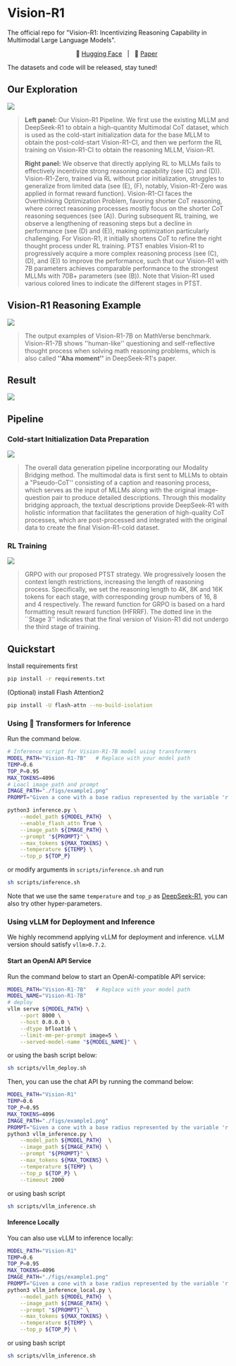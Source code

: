 # Vision-R1

The official repo for "Vision-R1: Incentivizing Reasoning Capability in Multimodal Large Language Models".

<p align="center">
       🤗 <a href="">Hugging Face</a>&nbsp&nbsp | &nbsp&nbsp📑 <a href="https://arxiv.org/abs/2503.06749">Paper</a>&nbsp&nbsp
</p>

The datasets and code will be released, stay tuned!

## Our Exploration

![](figs/exploration.png)

> **Left panel:** Our Vision-R1 Pipeline. We first use the existing MLLM and DeepSeek-R1 to obtain a high-quantity Multimodal CoT dataset, which is used as the cold-start initialization data for the base MLLM to obtain the post-cold-start Vision-R1-CI, and then we perform the RL training on Vision-R1-CI to obtain the reasoning MLLM, Vision-R1.
>
> **Right panel:** We observe that directly applying RL to MLLMs fails to effectively incentivize  strong reasoning capability (see (C) and (D)).  Vision-R1-Zero, trained via RL without prior initialization, struggles to generalize from limited data (see (E), (F), notably, Vision-R1-Zero was applied in format reward function). Vision-R1-CI faces the Overthinking Optimization Problem, favoring shorter CoT reasoning, where correct reasoning processes mostly focus on the shorter CoT reasoning sequences (see (A)). During subsequent RL training, we observe a lengthening of reasoning steps but a decline in performance (see (D) and (E)), making optimization particularly challenging. For Vision-R1, it initially shortens CoT to refine the right thought process under RL training. PTST enables Vision-R1 to progressively acquire a more complex reasoning process (see (C), (D), and (E)) to improve the performance, such that our Vision-R1 with 7B parameters achieves comparable performance to the strongest MLLMs with 70B+ parameters (see (B)). Note that Vision-R1 used various colored lines to indicate the different stages in PTST.

## Vision-R1 Reasoning Example

![](figs/reasoning_example.png)

> The output examples of Vision-R1-7B on MathVerse benchmark. Vision-R1-7B shows ''human-like'' questioning and self-reflective thought process when solving math reasoning problems, which is also called **''Aha moment''** in DeepSeek-R1's paper.

## Result

![](figs/result_7B.png)

## Pipeline

### Cold-start Initialization Data Preparation

![](figs/data_pipeline.png)

> The overall data generation pipeline incorporating our Modality Bridging method. The multimodal data is first sent to MLLMs to obtain a "Pseudo-CoT'' consisting of a caption and reasoning process, which serves as the input of MLLMs along with the original image-question pair to produce detailed descriptions. Through this modality bridging approach, the textual descriptions provide DeepSeek-R1 with holistic information that facilitates the generation of high-quality CoT processes, which are post-processed and integrated with the original data to create the final Vision-R1-cold dataset.

### RL Training

![](figs/PTST.png)

> GRPO with our proposed PTST strategy.  We progressively loosen the context length restrictions, increasing the length of reasoning process. Specifically, we set the reasoning length to 4K, 8K and 16K tokens for each stage, with corresponding group numbers of 16, 8 and 4 respectively. The reward function for GRPO is based on a hard formatting result reward function (HFRRF). The dotted line in the ``Stage 3'' indicates that the final version of Vision-R1 did not undergo the third stage of training.

## Quickstart

Install requirements first

```bash
pip install -r requirements.txt
```

(Optional) install Flash Attention2

```bash
pip install -U flash-attn --no-build-isolation
```

### Using 🤗  Transformers for Inference

Run the command below.

```bash
# Inference script for Vision-R1-7B model using transformers
MODEL_PATH="Vision-R1-7B"   # Replace with your model path
TEMP=0.6
TOP_P=0.95
MAX_TOKENS=4096
# Loacl image path and prompt
IMAGE_PATH="./figs/example1.png"
PROMPT="Given a cone with a base radius represented by the variable 'r' (r = 1) and a slant height represented by the variable 's' (s = 3), determine the lateral surface area using variables.\nChoices:\nA: 2π\nB: 3π\nC: 6π\nD: 8π"

python3 inference.py \
    --model_path ${MODEL_PATH}  \
    --enable_flash_attn True \
    --image_path ${IMAGE_PATH} \
    --prompt "${PROMPT}" \
    --max_tokens ${MAX_TOKENS} \
    --temperature ${TEMP} \
    --top_p ${TOP_P}
```

or modify arguments in `scripts/inference.sh` and run

```bash
sh scripts/inference.sh
```

Note that we use the same `temperature` and `top_p` as [DeepSeek-R1](https://huggingface.co/deepseek-ai/DeepSeek-R1/blob/main/generation_config.json), you can also try other hyper-parameters.

### Using vLLM for Deployment and Inference

We highly recommend applying vLLM for deployment and inference. vLLM version should satisfy `vllm>0.7.2`.

#### Start an OpenAI API Service

Run the command below to start an OpenAI-compatible API service:

```bash
MODEL_PATH="Vision-R1-7B"   # Replace with your model path
MODEL_NAME="Vision-R1-7B"
# deploy
vllm serve ${MODEL_PATH} \
    --port 8000 \
    --host 0.0.0.0 \
    --dtype bfloat16 \
    --limit-mm-per-prompt image=5 \
    --served-model-name "${MODEL_NAME}" \
```

or using the bash script below:

```bash
sh scripts/vllm_deploy.sh
```

Then, you can use the chat API by running the command below:

```bash
MODEL_PATH="Vision-R1"
TEMP=0.6
TOP_P=0.95
MAX_TOKENS=4096
IMAGE_PATH="./figs/example1.png"
PROMPT="Given a cone with a base radius represented by the variable 'r' (r = 1) and a slant height represented by the variable 's' (s = 3), determine the lateral surface area using variables.\nChoices:\nA: 2π\nB: 3π\nC: 6π\nD: 8π"
python3 vllm_inference.py \
    --model_path ${MODEL_PATH}  \
    --image_path ${IMAGE_PATH} \
    --prompt "${PROMPT}" \
    --max_tokens ${MAX_TOKENS} \
    --temperature ${TEMP} \
    --top_p ${TOP_P} \
    --timeout 2000 
```

or using bash script

```bash
sh scripts/vllm_inference.sh
```

#### Inference Locally

You can also use vLLM to inference locally:

```bash
MODEL_PATH="Vision-R1"
TEMP=0.6
TOP_P=0.95
MAX_TOKENS=4096
IMAGE_PATH="./figs/example1.png"
PROMPT="Given a cone with a base radius represented by the variable 'r' (r = 1) and a slant height represented by the variable 's' (s = 3), determine the lateral surface area using variables.\nChoices:\nA: 2π\nB: 3π\nC: 6π\nD: 8π"
python3 vllm_inference_local.py \
    --model_path ${MODEL_PATH}  \
    --image_path ${IMAGE_PATH} \
    --prompt "${PROMPT}" \
    --max_tokens ${MAX_TOKENS} \
    --temperature ${TEMP} \
    --top_p ${TOP_P} \
```

or using bash script

```bash
sh scripts/vllm_inference.sh
```
